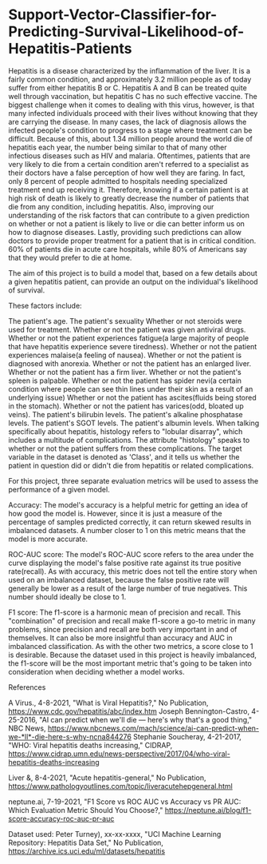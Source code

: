 # Support-Vector-Classifier-for-Predicting-Survival-Likelihood-of-Hepatitis-Patients

Hepatitis is a disease characterized by the inflammation of the liver. It is a fairly common condition, and approximately 3.2 million people as of today suffer from either hepatitis B or C. Hepatitis A and B can be treated quite well through vaccination, but hepatitis C has no such effective vaccine. The biggest challenge when it comes to dealing with this virus, however, is that many infected individuals proceed with their lives without knowing that they are carrying the disease. In many cases, the lack of diagnosis allows the infected people's condition to progress to a stage where treatment can be difficult. Because of this, about 1.34 million people around the world die of hepatitis each year, the number being similar to that of many other infectious diseases such as HIV and malaria. Oftentimes, patients that are very likely to die from a certain condition aren't referred to a specialist as their doctors have a false perception of how well they are faring. In fact, only 8 percent of people admitted to hospitals needing specialized treatment end up receiving it. Therefore, knowing if a certain patient is at high risk of death is likely to greatly decrease the number of patients that die from any condition, including hepatitis. Also, improving our understanding of the risk factors that can contribute to a given prediction on whether or not a patient is likely to live or die can better inform us on how to diagnose diseases. Lastly, providing such predictions can allow doctors to provide proper treatment for a patient that is in critical condition. 60% of patients die in acute care hospitals, while 80% of Americans say that they would prefer to die at home.

The aim of this project is to build a model that, based on a few details about a given hepatitis patient, can provide an output on the individual's likelihood of survival.

These factors include:

The patient's age.
The patient's sexuality
Whether or not steroids were used for treatment.
Whether or not the patient was given antiviral drugs.
Whether or not the patient experiences fatigue(a large majority of people that have hepatitis experience severe tiredness).
Whether or not the patient experiences malaise(a feeling of nausea).
Whether or not the patient is diagnosed with anorexia.
Whether or not the patient has an enlarged liver.
Whether or not the patient has a firm liver.
Whether or not the patient's spleen is palpable.
Whether or not the patient has spider nevi(a certain condition where people can see thin lines under their skin as a result of an underlying issue)
Whether or not the patient has ascites(fluids being stored in the stomach).
Whether or not the patient has varices(odd, bloated up veins).
The patient's bilirubin levels.
The patient's alkaline phosphatase levels.
The patient's SGOT levels.
The patient's albumin levels.
When talking specifically about hepatitis, histology refers to "lobular disarray", which includes a multitude of complications. The attribute "histology" speaks to whether or not the patient suffers from these complications.
The target variable in the dataset is denoted as 'Class', and it tells us whether the patient in question did or didn't die from hepatitis or related complications.

For this project, three separate evaluation metrics will be used to assess the performance of a given model.

Accuracy: The model's accuracy is a helpful metric for getting an idea of how good the model is. However, since it is just a measure of the percentage of samples predicted correctly, it can return skewed results in imbalanced datasets. A number closer to 1 on this metric means that the model is more accurate.

ROC-AUC score: The model's ROC-AUC score refers to the area under the curve displaying the model's false positive rate against its true positive rate(recall). As with accuracy, this metric does not tell the entire story when used on an imbalanced dataset, because the false positive rate will generally be lower as a result of the large number of true negatives. This number should ideally be close to 1.

F1 score: The f1-score is a harmonic mean of precision and recall. This "combination" of precision and recall make f1-score a go-to metric in many problems, since precision and recall are both very important in and of themselves. It can also be more insightful than accuracy and AUC in imbalanced classification. As with the other two metrics, a score close to 1 is desirable. Because the dataset used in this project is heavily imbalanced, the f1-score will be the most important metric that's going to be taken into consideration when deciding whether a model works.

References

A Virus., 4-8-2021, "What is Viral Hepatitis?," No Publication, https://www.cdc.gov/hepatitis/abc/index.htm
Joseph Bennington-Castro, 4-25-2016, "AI can predict when we'll die — here's why that's a good thing," NBC News, https://www.nbcnews.com/mach/science/ai-can-predict-when-we-*ll*-die-here-s-why-ncna844276
Stephanie Soucheray, 4-21-2017, "WHO: Viral hepatitis deaths increasing," CIDRAP, https://www.cidrap.umn.edu/news-perspective/2017/04/who-viral-hepatitis-deaths-increasing

Liver &, 8-4-2021, "Acute hepatitis-general," No Publication, https://www.pathologyoutlines.com/topic/liveracutehepgeneral.html

neptune.ai, 7-19-2021, "F1 Score vs ROC AUC vs Accuracy vs PR AUC: Which Evaluation Metric Should You Choose?," https://neptune.ai/blog/f1-score-accuracy-roc-auc-pr-auc

Dataset used: Peter Turney), xx-xx-xxxx, "UCI Machine Learning Repository: Hepatitis Data Set," No Publication, https://archive.ics.uci.edu/ml/datasets/hepatitis
